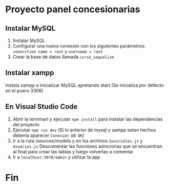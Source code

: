 # Proyecto panel concesionarias



## Instalar MySQL
1. Instalar MySQL 
2. Configurar una nueva conexión con los siguientes parámetros: `conecction name = root` y `username = root`
3. Crear la base de datos llamada `curso_sequelize`

## Instalar xampp
Instala xampp e inicializar MySQL apretando start (Se inicializa por defecto en el puero 3306)

## En Visual Studio Code
1. Abrir la terminarl y ejecutar ` npm install ` para instalar las dependencias del proyecto
2. Ejecutar ` npm run dev ` (Si lo anterior de mysql y xampp estan hechos debería aparecer `Conexión DB OK`)
3. Ir a la ruta /sources/models y en los archivos `Sucursales.js` y `Usuarios.js` Descomentar las funciones asincronas que se encuentran al final para crear las tablas y luego volverlas a comentar
4. Ir a `localhost:3078/admin` y utilizar la app

# Fin